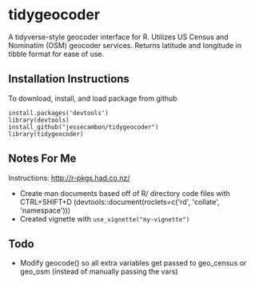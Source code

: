 # tidygeocoder

A tidyverse-style geocoder interface for R. Utilizes US Census and Nominatim (OSM) geocoder services. Returns latitude and longitude in tibble format for ease of use.


## Installation Instructions

To download, install, and load package from github

```
install.packages('devtools')
library(devtools)
install_github("jessecambon/tidygeocoder")
library(tidygeocoder)
```


## Notes For Me

Instructions: http://r-pkgs.had.co.nz/

* Create man documents based off of R/ directory code files with CTRL+SHIFT+D (devtools::document(roclets=c('rd', 'collate', 'namespace')))
* Created vignette with `use_vignette("my-vignette")`

## Todo
* Modify geocode() so all extra variables get passed to geo_census or geo_osm (instead of manually passing the vars)
